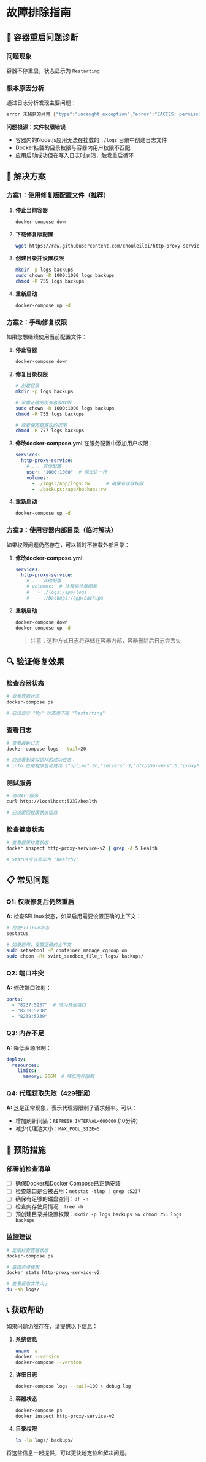 # 故障排除指南

## 🚨 容器重启问题诊断

### 问题现象
容器不停重启，状态显示为 `Restarting`

### 根本原因分析

通过日志分析发现主要问题：

```bash
error 未捕获的异常 {"type":"uncaught_exception","error":"EACCES: permission denied, open 'logs/proxy-2025-08-05.log'"}
```

**问题根源：文件权限错误**
- 容器内的Node.js应用无法在挂载的 `./logs` 目录中创建日志文件
- Docker挂载的目录权限与容器内用户权限不匹配
- 应用启动成功但在写入日志时崩溃，触发重启循环

## 🔧 解决方案

### 方案1：使用修复版配置文件（推荐）

1. **停止当前容器**
   ```bash
   docker-compose down
   ```

2. **下载修复版配置**
   ```bash
   wget https://raw.githubusercontent.com/chouleilei/http-proxy-service/master/vps-deploy-fixed.yml -O docker-compose.yml
   ```

3. **创建目录并设置权限**
   ```bash
   mkdir -p logs backups
   sudo chown -R 1000:1000 logs backups
   chmod -R 755 logs backups
   ```

4. **重新启动**
   ```bash
   docker-compose up -d
   ```

### 方案2：手动修复权限

如果您想继续使用当前配置文件：

1. **停止容器**
   ```bash
   docker-compose down
   ```

2. **修复目录权限**
   ```bash
   # 创建目录
   mkdir -p logs backups
   
   # 设置正确的所有者和权限
   sudo chown -R 1000:1000 logs backups
   chmod -R 755 logs backups
   
   # 或者使用更宽松的权限
   chmod -R 777 logs backups
   ```

3. **修改docker-compose.yml**
   在服务配置中添加用户权限：
   ```yaml
   services:
     http-proxy-service:
       # ... 其他配置
       user: "1000:1000"  # 添加这一行
       volumes:
         - ./logs:/app/logs:rw      # 确保有读写权限
         - ./backups:/app/backups:rw
   ```

4. **重新启动**
   ```bash
   docker-compose up -d
   ```

### 方案3：使用容器内部目录（临时解决）

如果权限问题仍然存在，可以暂时不挂载外部目录：

1. **修改docker-compose.yml**
   ```yaml
   services:
     http-proxy-service:
       # ... 其他配置
       # volumes:  # 注释掉挂载配置
       #   - ./logs:/app/logs
       #   - ./backups:/app/backups
   ```

2. **重新启动**
   ```bash
   docker-compose down
   docker-compose up -d
   ```

   > 注意：这种方式日志将存储在容器内部，容器删除后日志会丢失

## 🔍 验证修复效果

### 检查容器状态
```bash
# 查看容器状态
docker-compose ps

# 应该显示 "Up" 状态而不是 "Restarting"
```

### 查看日志
```bash
# 查看最新日志
docker-compose logs --tail=20

# 应该看到类似这样的成功日志：
# info 应用程序启动成功 {"uptime":96,"servers":3,"httpsServers":0,"proxyPool":"0/10"}
```

### 测试服务
```bash
# 测试API服务
curl http://localhost:5237/health

# 应该返回健康状态信息
```

### 检查健康状态
```bash
# 查看健康检查状态
docker inspect http-proxy-service-v2 | grep -A 5 Health

# Status应该显示为 "healthy"
```

## 📋 常见问题

### Q1: 权限修复后仍然重启
**A:** 检查SELinux状态，如果启用需要设置正确的上下文：
```bash
# 检查SELinux状态
sestatus

# 如果启用，设置正确的上下文
sudo setsebool -P container_manage_cgroup on
sudo chcon -Rt svirt_sandbox_file_t logs/ backups/
```

### Q2: 端口冲突
**A:** 修改端口映射：
```yaml
ports:
  - "8237:5237"  # 改为其他端口
  - "8238:5238"
  - "8239:5239"
```

### Q3: 内存不足
**A:** 降低资源限制：
```yaml
deploy:
  resources:
    limits:
      memory: 256M  # 降低内存限制
```

### Q4: 代理获取失败（429错误）
**A:** 这是正常现象，表示代理源限制了请求频率。可以：
- 增加刷新间隔：`REFRESH_INTERVAL=600000` (10分钟)
- 减少代理池大小：`MAX_POOL_SIZE=5`

## 🎯 预防措施

### 部署前检查清单
- [ ] 确保Docker和Docker Compose已正确安装
- [ ] 检查端口是否被占用：`netstat -tlnp | grep :5237`
- [ ] 确保有足够的磁盘空间：`df -h`
- [ ] 检查内存使用情况：`free -h`
- [ ] 预创建目录并设置权限：`mkdir -p logs backups && chmod 755 logs backups`

### 监控建议
```bash
# 定期检查容器状态
docker-compose ps

# 监控资源使用
docker stats http-proxy-service-v2

# 查看日志文件大小
du -sh logs/
```

## 📞 获取帮助

如果问题仍然存在，请提供以下信息：

1. **系统信息**
   ```bash
   uname -a
   docker --version
   docker-compose --version
   ```

2. **详细日志**
   ```bash
   docker-compose logs --tail=100 > debug.log
   ```

3. **容器状态**
   ```bash
   docker-compose ps
   docker inspect http-proxy-service-v2
   ```

4. **目录权限**
   ```bash
   ls -la logs/ backups/
   ```

将这些信息一起提供，可以更快地定位和解决问题。